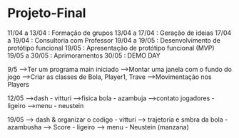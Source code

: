 # Projeto-Final
11/04 a 13/04 : Formação de grupos
13/04 a 17/04 : Geração de ideias
17/04 a 19/04 : Consultoria com Professor
19/04 a 19/05 : Desenvolvimento de protótipo funcional
19/05 : Apresentação de protótipo funcional (MVP)
19/05 a 30/05 : Aprimoramentos 30/05 : DEMO DAY

9/5
-->Ter um programa main iniciado
-->Montar uma janela com o fundo do jogo
-->Criar as classes de Bola, Player1, Trave
-->Movimentação nos Players

12/05
-->dash - vitturi
-->fisica bola - azambuja
-->contato jogadores - ligeiro
-->menu - neustein

19/05
--> dash & organizar o codigo - vitturi
--> trajetoria e smbra da bola - azambusha
--> Score - ligeiro
--> menu - Neustein (manzana)
